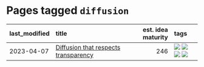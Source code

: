# Pages tagged `diffusion`

|last_modified|title|est. idea maturity|tags
|:---|:---|---:|:---|
|2023-04-07|[Diffusion that respects transparency](../diffusion-that-respects-transparency.md)|246|[![](https://img.shields.io/badge/tag-completed-b4243e)](../tags/completed.md) [![](https://img.shields.io/badge/tag-diffusion-c9145c)](../tags/diffusion.md) [![](https://img.shields.io/badge/tag-image_processing-1743a)](../tags/image_processing.md) [![](https://img.shields.io/badge/tag-transparency-296bb1)](../tags/transparency.md)|